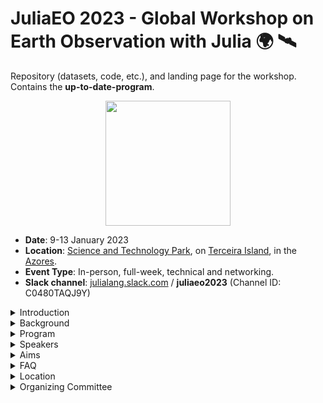 # JuliaEO 2023 - Global Workshop on Earth Observation with Julia 🌍 🛰️
Repository (datasets, code, etc.), and landing page for the workshop. Contains the **up-to-date-program**.

<p align="center">
  <img src="https://i.imgur.com/ITsguqy.png" height="200"><br>

- **Date**: 9-13 January 2023   
- **Location**: [Science and Technology Park](https://terinovazores.pt/), on [Terceira Island](https://exploreterceira.com), in the [Azores](https://en.wikipedia.org/wiki/Azores).     
- **Event Type**: In-person, full-week, technical and networking. 
- **Slack channel**: [julialang.slack.com](http://julialang.slack.com/) / **juliaeo2023** (Channel ID: C0480TAQJ9Y)

<details close>
<summary> Introduction </summary>
<p>
  
## Introduction  

The training workshop aims at providing novel computer programming skills to the staff members of the AIR Centre's [Earth Observation Laboratory (EO Lab)](https://www.aircentre.org/eo-lab/). 

To stimulate collaboration beyond the training, the workshop is in person (full week). However, for a wider reach, we will stream some sessions online.

The topics covered include acquisition, processing, visualisation, and classification of Earth Observation data, using the [Julia programming language](https://julialang.org/).

The training workshop will emphasize practical activities including the use of novel datasets, libraries/packages, automated workflows, Artificial Intelligence (AI), and classification algorithms. Theory-oriented sessions will introduce the concepts and hands-on activities.

Beyond the direct advantages of the staff training, the concentration of talent in one event responds to a long-term vision of the EO Lab to embed itself and its staff members into "lower-level" scientific networks, creating new opportunities for collaboration and contributing to shaping the agenda.

</p>
</details>


<details close>
<summary> Background </summary>
<p>

## Background 

The EO Lab is located on Terceira Island, in the Azores. Since the EO Lab is only three years old, and much of its staff is at the beginning of their career, while others are transitioning from older programming languages/methods/paradigms. 

The open-source Julia language is relatively recent. It was created at the [Massachusetts Institute of Technology (MIT)](https://www.mit.edu), first released in 2012, and reached the v1.0 milestone in 2018. Julia has a vocation for high-performance scientific computing, making it today's ideal choice to work on resource-intensive datasets such as the Earth Observation ones.

Mutual benefits expected to arise from the collaboration of the AIR Centre and the Julia community include:

* Capacity building for AIR Centre's staff and other invited institutions. 
* Create collaboration opportunities between the participants and speakers.
* Create the potential to extend the Portuguese contribution to the scientific community.
* Bringing together the two communities around Julia: developers and end-users.
* Opening new avenues for collaboration on both software and science.
* Contributing to strengthening the open source / science community.
* Creating an axis of collaboration to study the Azores region using Earth Observation, numerical models, and data products.
* Finding new prospective contributors to Julia packages; helping developers build up their user community; identifying needs and desired new features.
* Providing additional exposure for the products and activity of the AIR Centre; via US and EU growing Julia communities.

</p>
</details>

<details close>
<summary> Program </summary>
<p>
  
## Program   

The workshop will encompass different levels of expertise, from beginner to advanced, with a focus on Earth Observation concepts and programming skills. Our idea is to provide a single track of sessions in the morning and more detailed parallel sessions in the afternoon and to split people evenly on the double track part. There are three types of activities:

* **Plenary sessions (45’)** - Cross-disciplinary training focused on theory and high-level concepts. These include the presentation of novel EO datasets i.e. satellite data, ocean models, and model products; processing & visualization techniques as well as available tools and packages. The first goal is to learn about new datasets and sources, libraries, packages, techniques, and implementation details. A secondary aim of this module is to identify gaps in the EO domain and opportunities to close those gaps using the Julia programming language. 

* **Hands-on sessions (1h55’)** - The modules will focus on concrete goals in data acquisition, processing & visualization techniques for example. They are designed to bridge between concepts and real-life application through extended tutorials. Attendees will get an introduction, through these tutorials, to performing common geospatial tasks using Julia geospatial tools and common geospatial libraries and packages.
 
* **General hackathons (1h)** - Session that brings together Julia developers and AIR Centre EO Lab staff in order to enhance collaboration on EO applications and software development. The goal is to organize the last module of the day in the common room and enable everyone to work on intermediate & advanced level aspects according to their specific interests. 


### Day 1 – 09.01.2023 

**8:30** Shuttle (Hotel - Terinov)

**9:00 – 9:15** Welcome speech and program presentation

**9:15 – 10:00** Plenary session 1 The Power of JuliaGeo *M. Visser*

**10:00 – 10:20** Coffee break

**10:20 – 12:15** Hands-on session 1 Julia for beginners *L. Kilpatrick*

**12:15 – 13:15** Lunch break

**13:15 – 14:00** Plenary session 2 Raster data manipulation: Downloading, Reading, and Visualising *R. Schouten*

**14:00 – 15:55** Hands-on session 2.1 High-performance geostatistics in Julia *J. Hoffimann*

**14:00 – 15:55** Hands-on session 2.2 Land Cover Classification of Earth Observation images (TBD) *R. Schouten*

**15:55 – 16:15** Coffee break

**16:15 – 17:15** General hackathon: Performing Land Cover/Land Use Classification

**17:30** Shuttle (Terinov - Hotel)

**20:00** Networking event

-------------------------------------------------------------

### Day 2 – 10.01.2023

**8:30** Shuttle (Hotel - Terinov)

**9:00 – 9:45** Plenary session 1 SAR data manipulation *F. Cremer*

**9:45 – 10:05** Coffee break

**10:05 – 12:00** Hands-on session 1 Makie.jl – Plotting, animations, & graphics *S. Danisch, L. Alonso*

**12:00 – 13:00** Lunch break

**13:00 – 13:45** Plenary session 2.1 Visualise your data on the map -  How to manipulate vector/raster data and spatial reference systems *M. Visser*

**13:00 – 13:45** Plenary session 2.2  SARProcessing.jl – Possibilities and Challenges *S. Lupemba*

**13:45 – 15:40** Hands-on session 2.1 Julia Use Case for Change Detection *F. Cremer*

**13:45 – 15:40** Hands-on session 2.2 InSAR Coherence Estimation *E. Lippert*

**15:40 – 16:00** Coffee break

**16:00 – 17:00** General hackathon: Natural hazards monitoring (Building new features for SARProcessing.jl if possible)

**17:15** Shuttle (Terinov - Hotel)

**19:30** Opening dinner

-------------------------------------------------------------

### Day 3 – 11.01.2023

**8:30** Shuttle (Hotel - Terinov)

**9:00 – 9:45** Plenary session 1 MBON, seascapes, and the modeling of the Marine Ecosystem *G. Forget*

**19:45 – 10:05** Coffee break

**10:05 – 12:00** Hands-on session 1 Climate models, accessing reanalysis data, and running model simulations using Julia *G. Forget*

**12:00 – 13:00** Lunch break

**13:00 – 14:00** General hackathon: Characterization of Marine Ecosystems from Space

**14:15** Shuttle (Terinov - Hotel)

-------------------------------------------------------------

### Day 4 – 12.01.2023

**8:30** Shuttle (Hotel - Terinov)

**9:00 – 9:45** Plenary session 1 Data science, big data, and cloud native solutions *F. Gans (remote)*

**9:45 – 10:05** Coffee break

**10:05 – 12:00** Hands-on session 1 Julia showcases in Oceanography *A. Barth*

**12:00 – 13:00** Lunch break

**13:00 – 13:45** Plenary session 2.1 Using gridded climate data for trend estimation and classification *G. Forget*

**13:00 – 13:45** Plenary session 2.2 JuliaEarth applications *J. Hoffimann*

**13:45 – 15:40** Hands-on session 2.1 Simulating oceanic pathways of plastics, pollutants, or marine ecosystems *G. Forget*

**13:45 – 15:40** Hands-on session 2.2 Estimation of water storage in medium and small reservoirs *M. Pronk*

**15:40 – 16:00** Coffee break

**16:00 – 17:00** General hackathon: Climate Change – Trends time series analysis and anomalous events 

**17:15** Shuttle (Terinov - Hotel)

-------------------------------------------------------------

### Day 5 – 13.01.2023

**8:30** Shuttle (Hotel - Terinov)

**9:00 – 9:45** Plenary session 1 SARProcessing.jl – vision, state of affairs, and roadmap *E. Lippert, S. Lupemba, I. Szczesniak*

**19:45 – 10:05** Coffee break

**10:05 – 12:00** Hands-on session 1.1 Datacubes for high-resolution EO data *F. Cremer (on-site), F. Gans (remote)*

**10:05 – 12:00** Hands-on session 1.2 Retrieving Bio-Geophysical parameters from space *N. Wong, A. Barth*

**12:00 – 13:00** Lunch break

**13:00 – 13:15** Workshop closure/farewell speech 

**13:30 Shuttle** (Terinov - Hotel)

</p>
</details>

<details close>
<summary> Speakers </summary>
<p>
  
## Speakers' Bio
The following speakers have been selected from the Julia community to participate in this training event. The speakers involve a mix of seasoned and young/aspiring scientists.
The selection was based on the level of skill and commitment demonstrated, with contributions to the EO software packages which are most needed for AIR Centre's current work and future development.


## Alexander Barth

Alexander Barth is a researcher working at the University of Liege (Belgium) in the GHER group (GeoHydrodynamics and Environment Research). He did a PhD on nested numerical ocean models and data assimilation. Currently he is working on variational analysis schemes for climatologies and neural networks to reconstruct missing data.

* [GitHub](https://github.com/Alexander-Barth/)
* [ORCID](https://orcid.org/0000-0003-2952-5997)

## Eigil Yuichi Hyldgaard Lippert

I am currently pursuing a Ph.d. in Numerical Glaciology in which I am working with a reconstruction of the Greenland ice sheet and its glaciers, going back to the last little ice age. This work is mostly centered around finite element modeling of glaciers and trying to understand their main drivers and dynamics. 

Before this, I did a master's degree in engineering, focused on earth observation data, large-scale physics, and machine learning. I was involved in satellite observation and analysis and developed a method for synthesizing landslides in the InSAR coherence domain and building an algorithm that could detect these signatures in real-world SAR Coherence data. I also developed an InSAR coherence processor in Julia which could process SLC data and create interferograms and coherence estimates. I am currently in the process of porting this work into an open-source library, together with 3 other people.

* [LinkedIn](https://www.linkedin.com/in/eigil-lippert/)
* [GitHub](https://github.com/eyhl)
* [ORCID](https://orcid.org/0000-0002-8234-5584)

## Fabian Gans

## Felix Cremer

Felix Cremer received his diploma in mathematics from the University of Leipzig in 2014. In 2016 he started his PhD study on time series analysis of hypertemporal Sentinel-1 radar data.   
He is interested in the use of irregular time series tools on Synthetic Aperture Radar data to derive more robust information from these data sets.   
He worked on the development of deforestation mapping algorithms and on flood mapping in the amazon using Sentinel-1 data.  
He currently works at the Max-Planck-Institute for Biogeochemistry on the development of the JuliaDataCubes ecosystem in the scope of the [NFDI4Earth](www.nfdi4earth.de) project. The JuliaDataCubes organisation provides easy to use interfaces for the use of multi dimensional raster data. 

* [GitHub](https://github.com/felixcremer)
* [ORCID](https://orcid.org/0000-0001-8659-4361)

## Gaël Forget

Currently works as a research scientist at the Massachusetts Institute of Technology (MIT) in the Department of Earth, Atmospheric and Planetary Sciences. Research interests and expertise include satellite observations, ocean robots, marine ecosystems, ocean physics, numerical modeling, and estimation in general (incl. AI, ML, DA, & AD). Created the JuliaOcean and JuliaClimate organizations. Lead developer of a series of Julia packages focused on ocean and climate science. These include MeshArrays.jl (JuliaCon18), ClimateModels.jl (JuliaCon21), and OceanRobots (JuliaCon21).

* [GitHub](https://github.com/gaelforget)
* [Twitter](https://twitter.com/GaelForget)
* [ORCID](https://orcid.org/0000-0002-4234-056X)

## Júlio Hoffimann

Dr. Júlio has more than 10 years of experience in advanced statistical theories for geosciences. He is creator and lead developer of the GeoStats.jl project, as well as various other open source projects that are widely used by geoscientists around the world.

* [LinkedIn](https://www.linkedin.com/in/j%C3%BAlio-hoffimann-834936116)
* [GitHub](https://github.com/juliohm)
* [ORCID](https://orcid.org/0000-0003-2789-297X)

## Lazaro Alonso

Lazaro Alonso is a Mexican physicist currently working at the Max Planck Institute for Biogeochemistry in the Model Data Integration Group. Interested in Hybrid Model-Based approaches to climate sciences as well as scientific visualization. Other interests of his are complex networks, graph neural networks and time series analysis.

He is a coauthor of the Julia Data Science book and main contributor to the gallery https://beautiful.makie.org/ and contributes as much as possible to open source in his spare time if any.

* [LinkedIn](https://www.linkedin.com/in/lazaro-alonso/)
* [GitHub](https://github.com/lazarusA)
* [Twitter](https://twitter.com/LazarusAlon)

## Logan Kilpatrick

Logan currently splits his time between a number of professional commitments he is passionate about. He is a full time Senior Technology Advocate at PathAI, the Developer Community Advocate for the Julia Programming Language, and a Teaching Fellow for Harvard University's Extension School course CSCI E-33A. Logan was previously a Applied Machine Learning Engineer and Software Engineer at Apple as well as the Community Manager for the Julia Programming Language. Additionally, Logan is on the Board of Directors at NumFOCUS and DEFNA.

Education:

Harvard University, Master of Liberal Arts, Extension Studies, Digital Media Design, (in progress) 2023  

Northwestern University, Pritzker School of Law, Master in Law, (in progress) 2024   

Harvard University, Bachelor of Liberal Arts, Extension Studies, Computer Science, Cum Laude, 2021  

Oxford University, Advanced Undergraduate Diploma, Information Technology System Analyis and Design, Distinction, 2021

Undergraduate coursework in CS and general studies at De Anza College. Graduate course work in Electrical Engineering at CU Boulder.

* [LinkedIn](https://linkedin.com/in/logankilpatrick)
* [GitHub](https://github.com/logankilpatrick)
* [Twitter](https://twitter.com/OfficialLoganK)

## Maarten Pronk

Maarten Pronk is a researcher at Deltares and an external PhD candidate at the Delft University of Technology. He holds a MSc in Geomatics and a BSc in Architecture, both from the Delft University of Technology (NL). His research concerns elevation modelling, especially in lowlands prone to coastal flooding. He aims to combine his interests in remote sensing and software engineering for societal impact. He promotes open and reproducible research and is the author of several open-source software packages for handling geospatial data, written in the Julia programming language. His work often involves handling trillions of elevation measurements, requiring a careful selection and design of both spatial storage formats and processing algorithms. Currently he works on applying data from ICESat-2, a LiDAR satellite, on global elevation models.

* [LinkedIn](https://www.linkedin.com/in/mjpronk/)
* [GitHub](https://github.com/evetion/)
* [Twitter](https://twitter.com/3vetion)
* [ORCID](https://orcid.org/0000-0001-8758-3939)

## Martijn Visser

Martijn Visser is a hydrologist at Deltares, where he focuses on integrated water resources management, as well as building open source software to support it. As an early adopter of the Julia programming language he’s been active in the open source community, helping to set up and maintain JuliaGeo and its packages, which aim to make it easier to work with geospatial data in Julia.

* [LinkedIn](https://www.linkedin.com/in/visr/)
* [GitHub](https://www.linkedin.com/in/visr/)
* [Twitter](https://twitter.com/martijnvisr)
* [ORCID](https://orcid.org/0000-0001-9838-1590)

## Nathanael Wong

Nathanael is a 4th Year PhD Candidate at Harvard University studying Tropical Climate Dynamics using a range of tools, from satellite observations and reanalysis datasets, to climate models that range from idealized small-domains, to global models. For the past three years, he has used Julia to aid in the retrieval and analysis of various climate observational datasets, and in the future aims to use Julia to help speed up the analysis of climate model output. Currently, he works under Professor Kuang to understand the differences in precipitation and moisture dynamics over tropical islands from both oceanic and continental regions.

* [GitHub](https://github.com/natgeo-wong)
* [Twitter](https://twitter.com/natgeo_wong)

## Rafael Schouten

Rafael Schouten is an Australian macroecologist with a background in niche and dispersal modelling of terrestrial plant and animal distributions in the context of climate, invasive species and deforestation. Currently he is doing a PhD in drivers of island extinctions at the Center for Macroecology, Evoloution and Climate in Copenhagen. 

Rafael authors Rasters.jl and packages on spatial process modelling such as DynamicGrids.jl along with a number of supporting tools like DimensionalData.jl and ModelParameters.jl. He also works on or co-maintains a number of the JuliaGeo packages and related tools.

* [GitHub](https://github.com/rafaqz)
* [ORCID](https://orcid.org/0000-0002-8380-0884)

## Simon Danisch

Simon is the author of [Makie](makie.org) and currently works full time on Makie as a freelancer.
He has been part of the Julia community for more than 10 years and is the author of many Julia packages.
To just name a few that are still actively used by many people in the Julia community: Makie, GeometryBasics, GPUArrays, PackageCompiler, JSServe and FileIO. 

His mission has always been, to create a sustainable plotting and graphics ecosystem for Julia, which enables visualizations in need of high performance as well as making it very easy to quickly create simple plots and integrate them into dashboards.

Nowadays, with Climate change threatening to destroy the fundament of our modern life, he is focusing his efforts on making sure that Makie works well for climate science to better understand the changes that are coming for us.

* [LinkedIn](https://www.linkedin.com/in/simondanisch/)
* [GitHub](https://github.com/simondanisch/)
* [Twitter](https://twitter.com/SimonDanisch)
* [ORCID](https://orcid.org/0000-0001-8834-6644)

## Simon Kok Lupemba

Junior Remote Sensing Scientist at EUMETSAT working in the scatterometry team. I support the quality monitoring, calibration and validation of operational scatterometer products and also prototype and maintain processing software for the extraction of products.

I am a MSc graduate in Earth and Space Physics and Engineering from DTU and I have hands-on experience working with SAR data from my studies. Most of my academic projects focused on processing SAR images e.g. speckle filtering, interferometric coherence and automated flood mapping. I have implemented InSAR coherence processing in Julia (programming language) without using commercial software or SAR related libraries.

I have also worked as an IT-consultant at Netcompany for 2 years where I was involved with support, maintenance and development of medium-sized public IT projects. My regular tasks included; defining and estimating tasks, developing new features, fixing existing bugs and providing general support.

* [LinkedIn](www.linkedin.com/in/simon-kok-lupemba)
* [GitHub](https://github.com/lupemba)

</p>
</details>

<details close>
<summary> Aims </summary>
<p>
  
## Expected Outcomes

* Capacity building of the AIR Centre and invited institutions.
* Establish relationships with, and expand the Julia community. 
* Establish the AIRCentre as an active member of the Julia community. 
* Contribute to the development of existing packages.
* Identify opportunities for the creation of new packages.
* Strengthen the scientific community/network around the Atlantic/world.
* Seeding future collaborations.

</p>
</details>

<details close>
<summary> FAQ </summary>
<p>
  
## FAQ

1. Is the a fee to attend the workshop? *No.*
2. Do I need to register to attend the workshop?     
*Yes. If you (your institution) received an invitation, please write to juliaeo@aircentre.org and request access to the form to register.*     
3. Does the AIR Centre provide transfers from the airport to the hotel? *Yes but for the speakers only.*
4. How to access the Slack channel? *Go to the [julialang.slack.com](http://julialang.slack.com/) Workspace and type juliaeo2023 in the Slack search bar.*

</p>
</details>

<details close>
<summary> Location </summary>
<p>
  
## Location

Speakers will be hosted in [Hotel do Caracol](https://www.hoteldocaracol.com)**** in Angra do Heroísmo, Terceira Island. The AIR Centre provides a shuttle for each workshop day in the morning and afternoon. The evening networking event will be held in the Historic Centre of the Town of [Angra do Heroísmo](https://en.wikipedia.org/wiki/Angra_do_Hero%C3%ADsmo) ​​inscribed on the UNESCO World Heritage List.

</p>
</details>

<details close>
<summary> Organizing Committee </summary>
<p>
  
## Organizing Committee

- Joao Pinelo, Iga Szczesniak, Andre Valente (AIR Centre)
- Gael Forget (MIT)

  </p>
</details>
